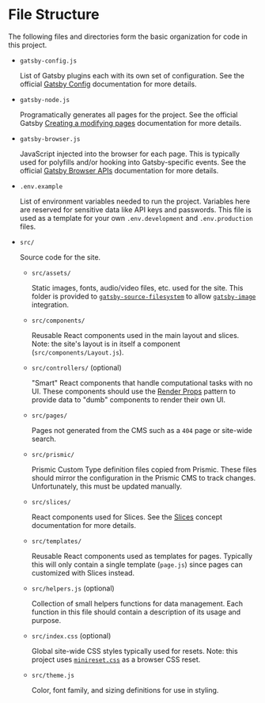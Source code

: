 # File Structure

The following files and directories form the basic organization for code in
this project.

- `gatsby-config.js`

  List of Gatsby plugins each with its own set of configuration. See the
  official [Gatsby Config][gatsby-config-docs] documentation for more details.

- `gatsby-node.js`

  Programatically generates all pages for the project. See the official Gatsby
  [Creating a modifying pages][gatsby-node-docs] documentation for more
  details.

- `gatsby-browser.js`

  JavaScript injected into the browser for each page. This is typically used
  for polyfills and/or hooking into Gatsby-specific events. See the official
  [Gatsby Browser APIs][gatsby-browser-docs] documentation for more details.

- `.env.example`

  List of environment variables needed to run the project. Variables here are
  reserved for sensitive data like API keys and passwords. This file is used as
  a template for your own `.env.development` and `.env.production` files.

- `src/`

  Source code for the site.

  - `src/assets/`

    Static images, fonts, audio/video files, etc. used for the site. This
    folder is provided to
    [`gatsby-source-filesystem`][gatsby-source-filesystem] to allow
    [`gatsby-image`][gatsby-image] integration.

  - `src/components/`

    Reusable React components used in the main layout and slices. Note: the
    site's layout is in itself a component (`src/components/Layout.js`).

  - `src/controllers/` (optional)

    "Smart" React components that handle computational tasks with no UI. These
    components should use the [Render Props][render-props] pattern to provide
    data to "dumb" components to render their own UI.

  - `src/pages/`

    Pages not generated from the CMS such as a `404` page or site-wide search.

  - `src/prismic/`

    Prismic Custom Type definition files copied from Prismic. These files
    should mirror the configuration in the Prismic CMS to track changes.
    Unfortunately, this must be updated manually.

  - `src/slices/`

    React components used for Slices. See the [Slices](concept-slices.md)
    concept documentation for more details.

  - `src/templates/`

    Reusable React components used as templates for pages. Typically this will
    only contain a single template (`page.js`) since pages can customized with
    Slices instead.

  - `src/helpers.js` (optional)

    Collection of small helpers functions for data management. Each function in
    this file should contain a description of its usage and purpose.

  - `src/index.css` (optional)

    Global site-wide CSS styles typically used for resets. Note: this project
    uses [`minireset.css`][minireset-css] as a browser CSS reset.

  - `src/theme.js`

    Color, font family, and sizing definitions for use in styling.

[gatsby-config-docs]: https://www.gatsbyjs.org/docs/gatsby-config/
[gatsby-node-docs]: https://www.gatsbyjs.org/docs/creating-and-modifying-pages/#creating-pages-in-gatsby-nodejs
[gatsby-browser-docs]: https://www.gatsbyjs.org/docs/browser-apis/
[gatsby-source-filesystem]: https://www.gatsbyjs.org/packages/gatsby-source-filesystem/
[gatsby-image]: https://www.gatsbyjs.org/packages/gatsby-image/
[render-props]: https://reactjs.org/docs/render-props.html
[minireset-css]: https://github.com/jgthms/minireset.css/
